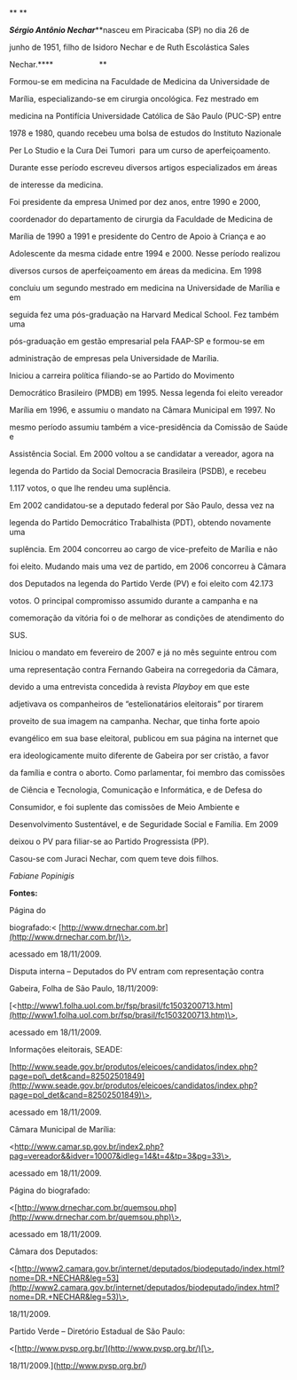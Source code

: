 

** **



***Sérgio Antônio Nechar*****nasceu em Piracicaba (SP) no dia 26 de

junho de 1951, filho de Isidoro Nechar e de Ruth Escolástica Sales

Nechar.****                     **



Formou-se em medicina na Faculdade de Medicina da Universidade de

Marília, especializando-se em cirurgia oncológica. Fez mestrado em

medicina na Pontifícia Universidade Católica de São Paulo (PUC-SP) entre

1978 e 1980, quando recebeu uma bolsa de estudos do Instituto Nazionale

Per Lo Studio e la Cura Dei Tumori  para um curso de aperfeiçoamento.

Durante esse período escreveu diversos artigos especializados em áreas

de interesse da medicina.



Foi presidente da empresa Unimed por dez anos, entre 1990 e 2000,

coordenador do departamento de cirurgia da Faculdade de Medicina de

Marília de 1990 a 1991 e presidente do Centro de Apoio à Criança e ao

Adolescente da mesma cidade entre 1994 e 2000. Nesse período realizou

diversos cursos de aperfeiçoamento em áreas da medicina. Em 1998

concluiu um segundo mestrado em medicina na Universidade de Marília e em

seguida fez uma pós-graduação na Harvard Medical School. Fez também uma

pós-graduação em gestão empresarial pela FAAP-SP e formou-se em

administração de empresas pela Universidade de Marília.



Iniciou a carreira política filiando-se ao Partido do Movimento

Democrático Brasileiro (PMDB) em 1995. Nessa legenda foi eleito vereador

Marília em 1996, e assumiu o mandato na Câmara Municipal em 1997. No

mesmo período assumiu também a vice-presidência da Comissão de Saúde e

Assistência Social. Em 2000 voltou a se candidatar a vereador, agora na

legenda do Partido da Social Democracia Brasileira (PSDB), e recebeu

1.117 votos, o que lhe rendeu uma suplência.



Em 2002 candidatou-se a deputado federal por São Paulo, dessa vez na

legenda do Partido Democrático Trabalhista (PDT), obtendo novamente uma

suplência. Em 2004 concorreu ao cargo de vice-prefeito de Marília e não

foi eleito. Mudando mais uma vez de partido, em 2006 concorreu à Câmara

dos Deputados na legenda do Partido Verde (PV) e foi eleito com 42.173

votos. O principal compromisso assumido durante a campanha e na

comemoração da vitória foi o de melhorar as condições de atendimento do

SUS.



Iniciou o mandato em fevereiro de 2007 e já no mês seguinte entrou com

uma representação contra Fernando Gabeira na corregedoria da Câmara,

devido a uma entrevista concedida à revista *Playboy* em que este

adjetivava os companheiros de “estelionatários eleitorais” por tirarem

proveito de sua imagem na campanha. Nechar, que tinha forte apoio

evangélico em sua base eleitoral, publicou em sua página na internet que

era ideologicamente muito diferente de Gabeira por ser cristão, a favor

da família e contra o aborto. Como parlamentar, foi membro das comissões

de Ciência e Tecnologia, Comunicação e Informática, e de Defesa do

Consumidor, e foi suplente das comissões de Meio Ambiente e

Desenvolvimento Sustentável, e de Seguridade Social e Família. Em 2009

deixou o PV para filiar-se ao Partido Progressista (PP).



Casou-se com Juraci Nechar, com quem teve dois filhos.



*Fabiane Popinigis*



**Fontes:**



Página do

biografado:\< [http://www.drnechar.com.br](http://www.drnechar.com.br/)\>,

acessado em 18/11/2009.



Disputa interna – Deputados do PV entram com representação contra

Gabeira, Folha de São Paulo, 18/11/2009:

[\<http://www1.folha.uol.com.br/fsp/brasil/fc1503200713.htm](http://www1.folha.uol.com.br/fsp/brasil/fc1503200713.htm)\>,

acessado em 18/11/2009.



Informações eleitorais, SEADE:

[http://www.seade.gov.br/produtos/eleicoes/candidatos/index.php?page=pol\_det&cand=82502501849](http://www.seade.gov.br/produtos/eleicoes/candidatos/index.php?page=pol_det&cand=82502501849)\>,

acessado em 18/11/2009.



Câmara Municipal de Marília:

\<http://www.camar.sp.gov.br/index2.php?pag=vereador&&idver=10007&idleg=14&t=4&tp=3&pg=33\>,

acessado em 18/11/2009.



Página do biografado:

\<[http://www.drnechar.com.br/quemsou.php](http://www.drnechar.com.br/quemsou.php)\>,

acessado em 18/11/2009.



Câmara dos Deputados:

\<[http://www2.camara.gov.br/internet/deputados/biodeputado/index.html?nome=DR.+NECHAR&leg=53](http://www2.camara.gov.br/internet/deputados/biodeputado/index.html?nome=DR.+NECHAR&leg=53)\>,

18/11/2009.



Partido Verde – Diretório Estadual de São Paulo:

\<[http://www.pvsp.org.br/](http://www.pvsp.org.br/)[\>,

18/11/2009.](http://www.pvsp.org.br/)



 

